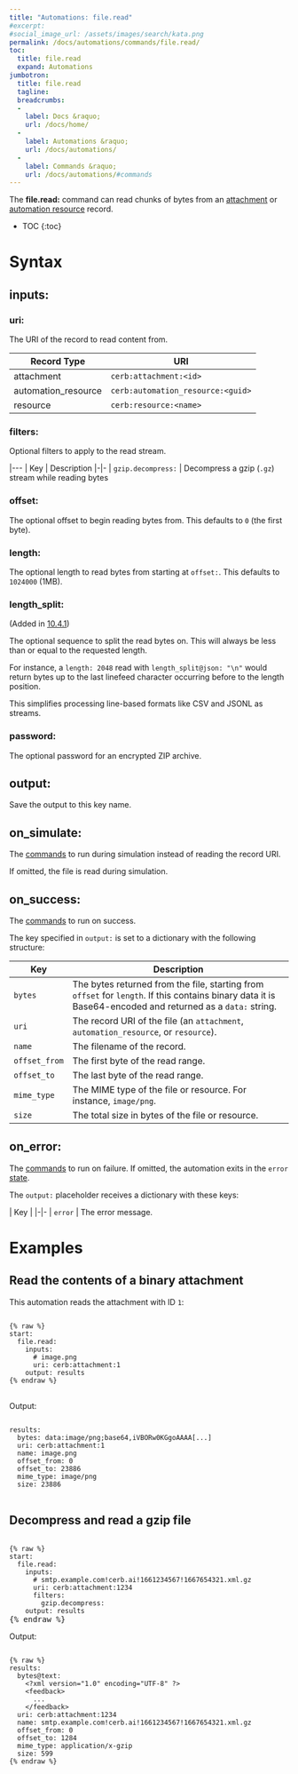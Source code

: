 ```yaml
---
title: "Automations: file.read"
#excerpt: 
#social_image_url: /assets/images/search/kata.png
permalink: /docs/automations/commands/file.read/
toc:
  title: file.read
  expand: Automations
jumbotron:
  title: file.read
  tagline: 
  breadcrumbs:
  -
    label: Docs &raquo;
    url: /docs/home/
  -
    label: Automations &raquo;
    url: /docs/automations/
  -
    label: Commands &raquo;
    url: /docs/automations/#commands
---
```


The **file.read:** command can read chunks of bytes from an [attachment](/docs/records/types/attachment/) or [automation resource](/docs/records/types/automation_resource/) record.

* TOC
{:toc}

# Syntax

## inputs:

### uri:

The URI of the record to read content from.

|Record Type|URI
|-|-
|attachment|`cerb:attachment:<id>`
|automation_resource|`cerb:automation_resource:<guid>`
|resource|`cerb:resource:<name>`

### filters:

Optional filters to apply to the read stream.

|---
| Key | Description
|-|-
| `gzip.decompress:` | Decompress a gzip (`.gz`) stream while reading bytes 

### offset:

The optional offset to begin reading bytes from. This defaults to `0` (the first byte).

### length:

The optional length to read bytes from starting at `offset:`. This defaults to `1024000` (1MB).

### length_split:

(Added in [10.4.1](/releases/10.4.1/))

The optional sequence to split the read bytes on. This will always be less than or equal to the requested length.

For instance, a `length: 2048` read with `length_split@json: "\n"` would return bytes up to the last linefeed character occurring before to the length position.

This simplifies processing line-based formats like CSV and JSONL as streams.

### password:

The optional password for an encrypted ZIP archive.

## output:

Save the output to this key name.

## on_simulate:

The [commands](/docs/automations/#commands) to run during simulation instead of reading the record URI.

If omitted, the file is read during simulation.

## on_success:

The [commands](/docs/automations/#commands) to run on success.

The key specified in `output:` is set to a dictionary with the following structure:

|Key|Description
|-|-
|`bytes`| The bytes returned from the file, starting from `offset` for `length`. If this contains binary data it is Base64-encoded and returned as a `data:` string.
|`uri`| The record URI of the file (an `attachment`, `automation_resource`, or `resource`).
|`name`| The filename of the record.
|`offset_from`| The first byte of the read range.
|`offset_to`| The last byte of the read range.
|`mime_type`| The MIME type of the file or resource. For instance, `image/png`.
|`size`| The total size in bytes of the file or resource.

## on_error:

The [commands](/docs/automations/#commands) to run on failure. If omitted, the automation exits in the `error` [state](/docs/automations/#exit-states).

The `output:` placeholder receives a dictionary with these keys:

| Key |
|-|-
| `error` | The error message.

# Examples

## Read the contents of a binary attachment

This automation reads the attachment with ID `1`:

<pre>
<code class="language-cerb">
{% raw %}
start:
  file.read:
    inputs:
      # image.png
      uri: cerb:attachment:1
    output: results
{% endraw %}
</code>
</pre>

Output:

<pre>
<code class="language-cerb">
results:
  bytes: data:image/png;base64,iVBORw0KGgoAAAA[...]
  uri: cerb:attachment:1
  name: image.png
  offset_from: 0
  offset_to: 23886
  mime_type: image/png
  size: 23886
</code>
</pre>

## Decompress and read a gzip file

<pre>
<code class="language-cerb">
{% raw %}
start:
  file.read:
    inputs:
      # smtp.example.com!cerb.ai!1661234567!1667654321.xml.gz
      uri: cerb:attachment:1234
      filters:
        gzip.decompress:
    output: results</code>
{% endraw %}
</pre>

Output:

<pre>
<code class="language-cerb">
{% raw %}
results:
  bytes@text:
    &lt;?xml version="1.0" encoding="UTF-8" ?&gt;
    &lt;feedback&gt;
      ...
    &lt;/feedback&gt;
  uri: cerb:attachment:1234
  name: smtp.example.com!cerb.ai!1661234567!1667654321.xml.gz
  offset_from: 0
  offset_to: 1284
  mime_type: application/x-gzip
  size: 599
{% endraw %}
</code>
</pre>
